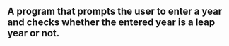 ## A program that prompts the user to enter a year and checks whether the entered year is a leap year or not.
